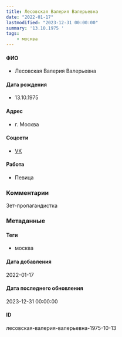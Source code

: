 ```yaml
---
title: Лесовская Валерия Валерьевна
date: "2022-01-17"
lastmodified: "2023-12-31 00:00:00"
summary: '13.10.1975 '
tags: 
    - москва
---
```

<!--# pp1-->
<!--## Фигурант-->
<!--### Личные данные-->
#### ФИО
- Лесовская Валерия Валерьевна
#### Дата рождения
- 13.10.1975
#### Адрес
- г. Москва
#### Соцсети
- [VK](https://vk.com/valeria_lesovskaya)
#### Работа
- Певица
### Комментарии
Зет-пропагандистка
### Метаданные
#### Теги
- москва
#### Дата добавления
2022-01-17
#### Дата последнего обновления
2023-12-31 00:00:00
#### ID
лесовская-валерия-валерьевна-1975-10-13
<!--## END;-->
